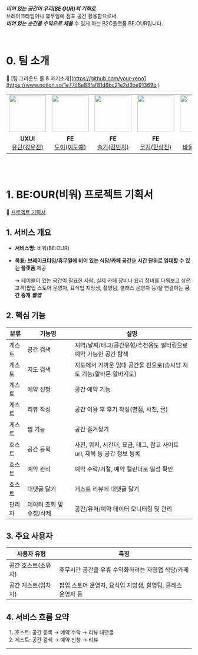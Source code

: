 <aside>

***비어 있는 공간이 우리(BE OUR)의 기회로***<br>
브레이크타임이나 휴무일에 점포 공간 활용함으로써<br>***비어 있는 순간을 수익으로 채울*** 수 있게 하는 B2C플랫폼 BE:OUR입니다.

</aside>

<br>

# 0. 팀 소개

🔗 [팀 그라운드 룰 & 자기소개](https://github.com/your-repo](https://www.notion.so/1e77d6e83faf81d8bc21e2d3be91369b )

<table  width="100%">
  <tr>
    <td  align="center">
      <img  src=""  width="100px;"  alt=""/>
    </td>
    <td  align="center">
      <img  src="https://avatars.githubusercontent.com/u/114212373?v=4"  width="100px;"  alt=""/>
    </td>
    <td  align="center">
      <img  src="https://avatars.githubusercontent.com/u/181322582?v=4"  width="100px;"  alt=""/>
    </td>
    <td  align="center">
      <img  src="https://avatars.githubusercontent.com/u/120395841?v=4"  width="100px;"  alt=""/>
    </td>
    <td  align="center">
      <img  src="[https://avatars.githubusercontent.com/u/114418850?v=4"  width="100px;"  alt=""/>
    </td>
    <td  align="center">
      <img  src="https://avatars.githubusercontent.com/u/176730442?v=4"  width="100px;"  alt=""/>
    </td>
  </tr>
  <tr>
    <td align="center">
        <strong>UXUI</strong>
        <a href="">
            <div>유딘(강유진)</div>
        </a>
    </td>
    <td align="center">
        <strong>FE</strong>
        <a href="https://github.com/doyelee0313">
            <div>도이(이도예)</div>
        </a>
    </td>
    <td align="center">
        <strong>FE</strong>
        <a href="https://github.com/meanzzi">
            <div>슬기(김민지)</div>
        </a>
    </td>
    <td align="center">
        <strong>FE</strong>
        <a href="https://github.com/devhan0737">
          <div>코지(한상진)</div>
        </a>
    </td>
        <td align="center">
        <strong>BE</strong>
        <a href="https://github.com/99hyeon">
          <div>바울(박서현)</div>
        </a>
    </td>
        <td align="center">
        <strong>기획/BE(PM)</strong>
        <a href="https://github.com/seminjjang">
          <div>프제(박세민)</div>
        </a>
    </td>
  </tr>
</table>

<br><br>

# 1. BE:OUR(비워) 프로젝트 기획서
🔗 [프로젝트 기획서](https://www.notion.so/BE-OUR-1e77d6e83faf819e8d5bde72a3fcbbe4 )

## 1. 서비스 개요

- **서비스명:** 비워(BE:OUR)
- **목표:** **브레이크타임/휴무일에 비어 있는 식당/카페 공간**을 **시간 단위로 임대할 수 있는 플랫폼** 제공
    
    → 테이블이 있는 공간이 필요한 사람, 실제 카페 장비나 요리 장비를 다뤄보고 싶은 고객(팝업 스토어 운영자, 요식업 지망생, 촬영팀, 클래스 운영자 등)을 연결하는 **공간 중개 *웹앱***
    


## 2. 핵심 기능

| 분류 | 기능명 | 설명 |
| --- | --- | --- |
| 게스트 | 공간 검색 | 지역/날짜/태그/공간유형/추천용도 필터링으로 예약 가능한 공간 탐색 |
| 게스트 | 지도 검색 | 지도에서 가까운 임대 공간을 핀으로(솜씨당 지도 기능/알바몬 알바지도) |
| 게스트 | 예약 신청 | 공간 예약 기능 |
| 게스트 | 리뷰 작성 | 공간 이용 후 후기 작성(별점, 사진, 글) |
| 게스트 | 찜 기능 | 공간 즐겨찾기 |
| 호스트 | 공간 등록 | 사진, 위치, 시간대, 요금, 태그, 참고 사이트 url, 제목 등 공간 정보 등록 |
| 호스트 | 예약 관리 | 예약 수락/거절, 예약 캘린더로 일정 확인 |
| 호스트 | 대댓글 달기 | 게스트 리뷰에 대댓글 달기 |
| 관리자 | 데이터 조회 및 수정/삭제 | 공간/유저/예약 데이터 모니터링 및 관리 |


## 3. 주요 사용자

| 사용자 유형 | 특징 |
| --- | --- |
| 공간 호스트(소유자) | 휴무시간 공간을 유휴 수익화하려는 자영업 식당/카페 |
| 공간 게스트(임차자) | 팝업 스토어 운영자, 요식업 지망생, 촬영팀, 클래스 운영자 등 |


## 4. 서비스 흐름 요약

1. 호스트: 공간 등록 → 예약 수락 → 리뷰 대댓글
2. 게스트: 공간 검색 → 예약 신청 → 리뷰


---
